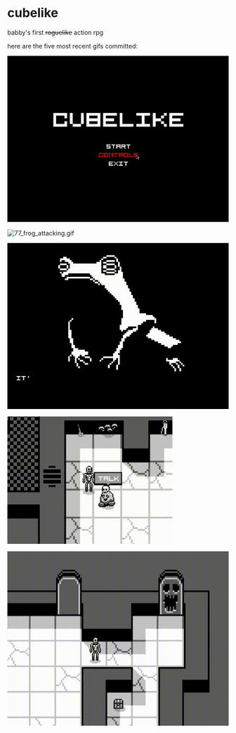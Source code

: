 # cubelike
babby's first ~~roguelike~~ action rpg 

here are the five most recent gifs committed:

![78_controls_editor.gif](gifs/78_controls_editor.gif?raw=true "78_controls_editor")

![77_frog_attacking.gif](gifs/77_frog_attacking.gif?raw=true "77_frog_attacking")

![76_frog_fight.gif](gifs/76_frog_fight.gif?raw=true "76_frog_fight")

![75_more_hover_text.gif](gifs/75_more_hover_text.gif?raw=true "75_more_hover_text")

![74_exits_and_hover_text.gif](gifs/74_exits_and_hover_text.gif?raw=true "74_exits_and_hover_text")

